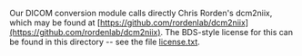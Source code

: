 Our DICOM conversion module calls directly Chris Rorden's dcm2niix, which may
be found at
[https://github.com/rordenlab/dcm2niix](https://github.com/rordenlab/dcm2niix). The
BDS-style license for this can be found in this directory -- see the file
[license.txt](license.txt).

